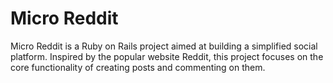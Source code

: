 # Micro Reddit

Micro Reddit is a Ruby on Rails project aimed at building a simplified social platform. Inspired by the popular website Reddit, this project focuses on the core functionality of creating posts and commenting on them.
